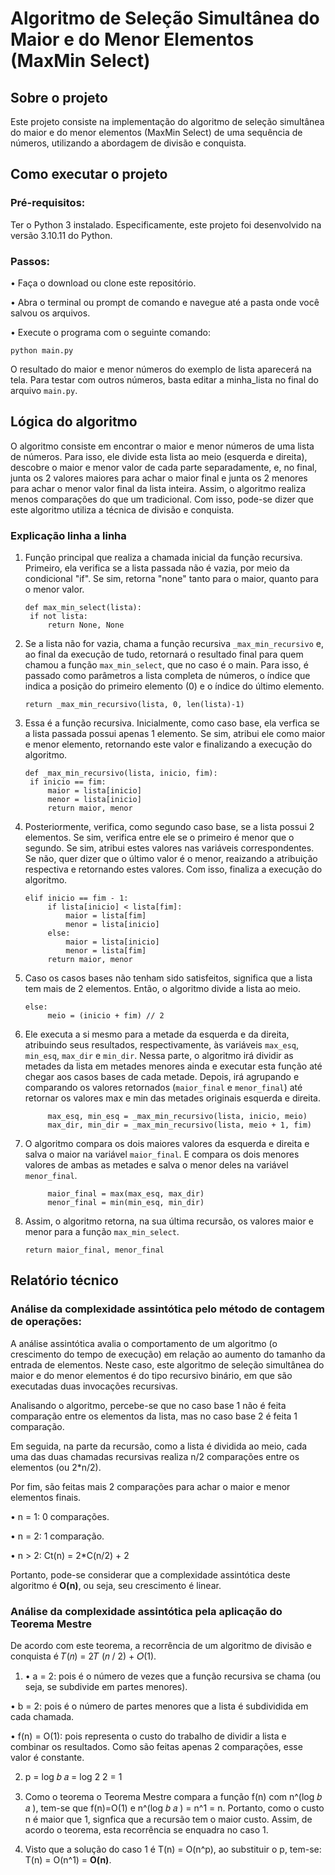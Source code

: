 # Algoritmo de Seleção Simultânea do Maior e do Menor Elementos (MaxMin Select) 
## Sobre o projeto
Este projeto consiste na implementação do algoritmo de seleção simultânea do maior e do menor elementos (MaxMin Select) de uma sequência de números, utilizando a abordagem de divisão e conquista.

## Como executar o projeto
### Pré-requisitos:

Ter o Python 3 instalado. Especificamente, este projeto foi desenvolvido na versão 3.10.11 do Python.

### Passos:

• Faça o download ou clone este repositório.

• Abra o terminal ou prompt de comando e navegue até a pasta onde você salvou os arquivos.

• Execute o programa com o seguinte comando:
```
python main.py
```

O resultado do maior e menor números do exemplo de lista aparecerá na tela. Para testar com outros números, basta editar a minha_lista no final do arquivo ```main.py```.

## Lógica do algoritmo
O algoritmo consiste em encontrar o maior e menor números de uma lista de números. Para isso, ele divide esta lista ao meio (esquerda e direita), descobre o maior e menor valor de cada parte separadamente, e, no final, junta os 2 valores maiores para achar o maior final e junta os 2 menores para achar o menor valor final da lista inteira. Assim, o algoritmo realiza menos comparações do que um tradicional. Com isso, pode-se dizer que este algoritmo utiliza a técnica de divisão e conquista.

### Explicação linha a linha
1. Função principal que realiza a chamada inicial da função recursiva. Primeiro, ela verifica se a lista passada não é vazia, por meio da condicional "if". Se sim, retorna "none" tanto para o maior, quanto para o menor valor.
   ```
   def max_min_select(lista):
    if not lista:
        return None, None
   ```

2. Se a lista não for vazia, chama a função recursiva ```_max_min_recursivo``` e, ao final da execução de tudo, retornará o resultado final para quem chamou a função ```max_min_select```, que no caso é o main. Para isso, é passado como parâmetros a lista completa de números, o índice que indica a posição do primeiro elemento (0) e o índice do último elemento.
   ```
   return _max_min_recursivo(lista, 0, len(lista)-1)
   ```

4. Essa é a função recursiva. Inicialmente, como caso base, ela verfica se a lista passada possui apenas 1 elemento. Se sim, atribui ele como maior e menor elemento, retornando este valor e finalizando a execução do algoritmo.
   ```
   def _max_min_recursivo(lista, inicio, fim):
    if inicio == fim:
        maior = lista[inicio]
        menor = lista[inicio]
        return maior, menor
   ```

5. Posteriormente, verifica, como segundo caso base, se a lista possui 2 elementos. Se sim, verifica entre ele se o primeiro é menor que o segundo. Se sim, atribui estes valores nas variáveis correspondentes. Se não, quer dizer que o último valor é o menor, reaizando a atribuição respectiva e retornando estes valores. Com isso, finaliza a execução do algoritmo.
   ```
   elif inicio == fim - 1:
        if lista[inicio] < lista[fim]:
            maior = lista[fim]
            menor = lista[inicio]
        else:
            maior = lista[inicio]
            menor = lista[fim]
        return maior, menor
   ```

6. Caso os casos bases não tenham sido satisfeitos, significa que a lista tem mais de 2 elementos. Então, o algoritmo divide a lista ao meio.
   ```
   else:
        meio = (inicio + fim) // 2
   ```

7. Ele executa a si mesmo para a metade da esquerda e da direita, atribuindo seus resultados, respectivamente, às variáveis ```max_esq```, ```min_esq```, ```max_dir``` e ```min_dir```. Nessa parte, o algoritmo irá dividir as metades da lista em metades menores ainda e executar esta função até chegar aos casos bases de cada metade. Depois, irá agrupando e comparando os valores retornados (```maior_final``` e ```menor_final```) até retornar os valores max e min das metades originais esquerda e direita.
   ```
        max_esq, min_esq = _max_min_recursivo(lista, inicio, meio)
        max_dir, min_dir = _max_min_recursivo(lista, meio + 1, fim)
   ```

8. O algoritmo compara os dois maiores valores da esquerda e direita e salva o maior na variável ```maior_final```. E compara os dois menores valores de ambas as metades e salva o menor deles na variável ```menor_final```. 
   ```
        maior_final = max(max_esq, max_dir)
        menor_final = min(min_esq, min_dir)
   ```

9. Assim, o algoritmo retorna, na sua última recursão, os valores maior e menor para a função ```max_min_select```.
    ```
    return maior_final, menor_final
    ```

## Relatório técnico

### Análise da complexidade assintótica pelo método de contagem de operações:
A análise assintótica avalia o comportamento de um algoritmo (o crescimento do tempo de execução) em relação ao aumento do tamanho da entrada de elementos. Neste caso, este algoritmo de seleção simultânea do maior e do menor elementos é do tipo recursivo binário, em que são executadas duas invocações recursivas.

Analisando o algoritmo, percebe-se que no caso base 1 não é feita comparação entre os elementos da lista, mas no caso base 2 é feita 1 comparação. 


Em seguida, na parte da recursão, como a lista é dividida ao meio, cada uma das duas chamadas recursivas realiza n/2 comparações entre os elementos (ou 2*n/2). 


Por fim, são feitas mais 2 comparações para achar o maior e menor elementos finais.


• n = 1: 0 comparações.


• n = 2: 1 comparação.


• n > 2: Ct(n) = 2*C(n/2) + 2


Portanto, pode-se considerar que a complexidade assintótica deste algoritmo é **O(n)**, ou seja, seu crescimento é linear.


### Análise da complexidade assintótica pela aplicação do Teorema Mestre
De acordo com este teorema, a recorrência de um algoritmo de divisão e conquista é 𝑇(𝑛) = 2𝑇 (𝑛 / 2) + 𝑂(1).


1) • a = 2: pois é o número de vezes que a função recursiva se chama (ou seja, se subdivide em partes menores).

• b = 2: pois é o número de partes menores que a lista é subdividida em cada chamada.

• f(n) = O(1): pois representa o custo do trabalho de dividir a lista e combinar os resultados. Como são feitas apenas 2 comparações, esse valor é constante.


2) p = log 𝑏 𝑎 = log 2 2 = 1


3) Como o teorema o Teorema Mestre compara a função f(n) com n^(log 𝑏 𝑎 ), tem-se que f(n)=O(1) e n^(log 𝑏 𝑎 ) = n^1 = n. Portanto, como o custo n é maior que 1, signfica que a recursão tem o maior custo. Assim, de acordo o teorema, esta recorrência se enquadra no caso 1.


4) Visto que a solução do caso 1 é T(n) = O(n^p), ao substituir o p, tem-se: T(n) = O(n^1) = **O(n)**.
